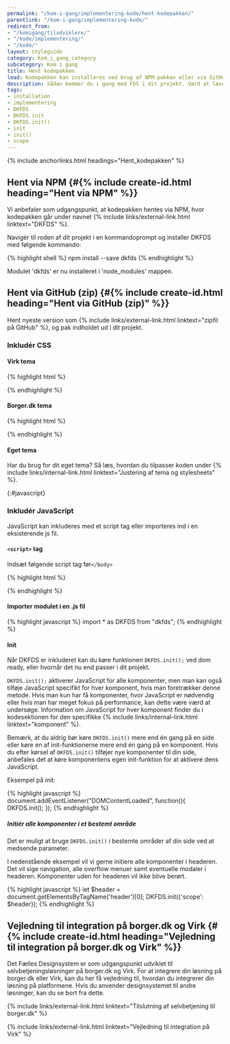 ```yaml
---
permalink: "/kom-i-gang/implementering-kode/hent-kodepakken/"
parentlink: "/kom-i-gang/implementering-kode/"
redirect_from:
- "/komigang/tiludviklere/"
- "/kode/implementering/"
- "/kode/"
layout: styleguide
category: Kom_i_gang_category
subcategory: Kom i gang
title: Hent kodepakken
lead: Kodepakken kan installeres ved brug af NPM-pakken eller via GitHub som zip-fil.
description: Sådan kommer du i gang med FDS i dit projekt. Værd at læse for alle udviklere.
tags: 
- installation
- implementering
- DKFDS
- DKFDS.init
- DKFDS.init()
- init
- init()
- scope
---
```


{% include anchorlinks.html headings="Hent_kodepakken" %}

## Hent via NPM {#{% include create-id.html heading="Hent via NPM" %}}

Vi anbefaler som udgangspunkt, at kodepakken hentes via NPM, hvor kodepakken går under navnet {% include links/external-link.html linktext="DKFDS" %}. 

Navigér til roden af dit projekt i en kommandoprompt og installer DKFDS med følgende kommando:

{% highlight shell %}
npm install --save dkfds
{% endhighlight %}

Modulet 'dkfds' er nu installeret i 'node_modules' mappen.

## Hent via GitHub (zip) {#{% include create-id.html heading="Hent via GitHub (zip)" %}}

Hent nyeste version som {% include links/external-link.html linktext="zipfil på GitHub" %}, og pak indholdet ud i dit projekt.

### Inkludér  CSS

#### Virk tema

{% highlight html %}
<link type="text/css" rel="stylesheet" href="[sti til DKFDS mappen]/dist/css/dkfds-virkdk.css" />
{% endhighlight %}

#### Borger.dk tema

{% highlight html %}
<link type="text/css" rel="stylesheet" href="[sti til DKFDS mappen]/dist/css/dkfds-borgerdk.css" />
{% endhighlight %}

#### Eget tema

Har du brug for dit eget tema? Så læs, hvordan du tilpasser koden under {% include links/internal-link.html linktext="Justering af tema og stylesheets" %}.

{:#javascript}
### Inkludér JavaScript

JavaScript kan inkluderes med et script tag eller importeres ind i en eksisterende js fil.

#### `<script>` tag
Indsæt følgende script tag før`</body>`

{% highlight html %}
<script src='[sti til DKFDS mappen]/dist/js/dkfds.js'></script>
{% endhighlight %}

#### Importer modulet i en .js fil

{% highlight javascript %}
import * as DKFDS from "dkfds";
{% endhighlight %}

#### Init

Når DKFDS er inkluderet kan du køre funktionen `DKFDS.init();` ved dom ready, eller hvornår det nu end passer i dit projekt.

`DKFDS.init();` aktiverer JavaScript for alle komponenter, men man kan også tilføje JavaScript specifikt for hver komponent, hvis man foretrækker denne metode. Hvis man kun har få komponenter, hvor JavaScript er nødvendig eller hvis man har meget fokus på performance, kan dette være værd at undersøge. Information om JavaScript for hver komponent finder du i kodesektionen for den specifikke {% include links/internal-link.html linktext="komponent" %}.

Bemærk, at du aldrig bør køre `DKFDS.init()` mere end én gang på en side eller køre en af init-funktionerne mere end én gang på en komponent. Hvis du efter kørsel af `DKFDS.init()` tilføjer nye komponenter til din side, anbefales det at køre komponentens egen init-funktion for at aktivere dens JavaScript.

<p class="mb-2">Eksempel på init:</p>

{% highlight javascript %}
document.addEventListener("DOMContentLoaded", function(){
  DKFDS.init();
});
{% endhighlight %}

##### Initiér alle komponenter i et bestemt område
Det er muligt at bruge `DKFDS.init()` i bestemte områder af din side ved at medsende parameter.

I nedenstående eksempel vil vi gerne initiere alle komponenter i headeren. Det vil sige navigation, alle overflow menuer samt eventuelle modaler i headeren. Komponenter uden for headeren vil ikke blive berørt.

{% highlight javascript %}
let $header = document.getElementsByTagName('header')[0];
DKFDS.init({'scope': $header});
{% endhighlight %}

## Vejledning til integration på borger.dk og Virk {#{% include create-id.html heading="Vejledning til integration på borger.dk og Virk" %}}

Det Fælles Designsystem er som udgangspunkt udviklet til selvbetjeningsløsninger på borger.dk og Virk. For at integrere din løsning på borger.dk eller Virk, kan du her få vejledning til, hvordan du integrerer din løsning på platformene. Hvis du anvender designsystemet til andre løsninger, kan du se bort fra dette.

{% include links/external-link.html linktext="Tilslutning af selvbetjening til borger.dk" %}

{% include links/external-link.html linktext="Vejledning til integration på Virk" %}

